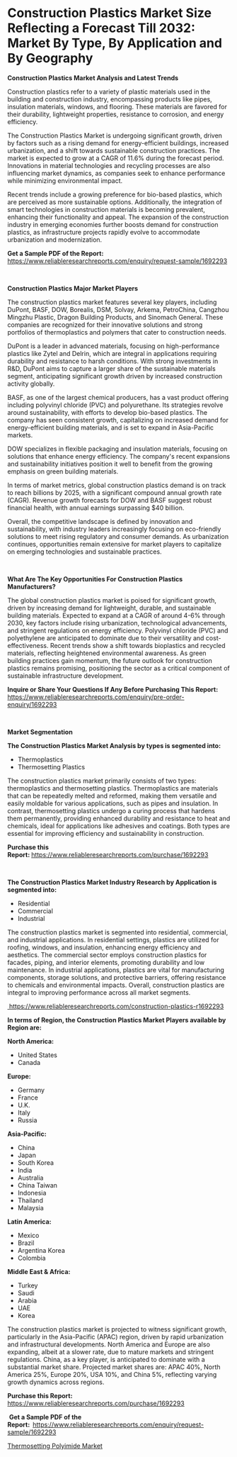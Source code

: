 <p><h1>Construction Plastics Market Size Reflecting a Forecast Till 2032: Market By Type, By Application and By Geography</h1></p><p><strong>Construction Plastics Market Analysis and Latest Trends</strong></p>
<p><p>Construction plastics refer to a variety of plastic materials used in the building and construction industry, encompassing products like pipes, insulation materials, windows, and flooring. These materials are favored for their durability, lightweight properties, resistance to corrosion, and energy efficiency. </p><p>The Construction Plastics Market is undergoing significant growth, driven by factors such as a rising demand for energy-efficient buildings, increased urbanization, and a shift towards sustainable construction practices. The market is expected to grow at a CAGR of 11.6% during the forecast period. Innovations in material technologies and recycling processes are also influencing market dynamics, as companies seek to enhance performance while minimizing environmental impact.</p><p>Recent trends include a growing preference for bio-based plastics, which are perceived as more sustainable options. Additionally, the integration of smart technologies in construction materials is becoming prevalent, enhancing their functionality and appeal. The expansion of the construction industry in emerging economies further boosts demand for construction plastics, as infrastructure projects rapidly evolve to accommodate urbanization and modernization.</p></p>
<p><strong>Get a Sample PDF of the Report:&nbsp;</strong> <a href="https://www.reliableresearchreports.com/enquiry/request-sample/1692293?utm_campaign=3567&utm_medium=2&utm_source=Github&utm_content=ia&utm_term=02042025&utm_id=construction-plastics">https://www.reliableresearchreports.com/enquiry/request-sample/1692293</a></p>
<p>&nbsp;</p>
<p><strong>Construction Plastics Major Market Players</strong></p>
<p><p>The construction plastics market features several key players, including DuPont, BASF, DOW, Borealis, DSM, Solvay, Arkema, PetroChina, Cangzhou Mingzhu Plastic, Dragon Building Products, and Sinomach General. These companies are recognized for their innovative solutions and strong portfolios of thermoplastics and polymers that cater to construction needs.</p><p>DuPont is a leader in advanced materials, focusing on high-performance plastics like Zytel and Delrin, which are integral in applications requiring durability and resistance to harsh conditions. With strong investments in R&D, DuPont aims to capture a larger share of the sustainable materials segment, anticipating significant growth driven by increased construction activity globally.</p><p>BASF, as one of the largest chemical producers, has a vast product offering including polyvinyl chloride (PVC) and polyurethane. Its strategies revolve around sustainability, with efforts to develop bio-based plastics. The company has seen consistent growth, capitalizing on increased demand for energy-efficient building materials, and is set to expand in Asia-Pacific markets.</p><p>DOW specializes in flexible packaging and insulation materials, focusing on solutions that enhance energy efficiency. The company's recent expansions and sustainability initiatives position it well to benefit from the growing emphasis on green building materials.</p><p>In terms of market metrics, global construction plastics demand is on track to reach billions by 2025, with a significant compound annual growth rate (CAGR). Revenue growth forecasts for DOW and BASF suggest robust financial health, with annual earnings surpassing $40 billion.</p><p>Overall, the competitive landscape is defined by innovation and sustainability, with industry leaders increasingly focusing on eco-friendly solutions to meet rising regulatory and consumer demands. As urbanization continues, opportunities remain extensive for market players to capitalize on emerging technologies and sustainable practices.</p></p>
<p>&nbsp;</p>
<p><strong>What Are The Key Opportunities For Construction Plastics Manufacturers?</strong></p>
<p><p>The global construction plastics market is poised for significant growth, driven by increasing demand for lightweight, durable, and sustainable building materials. Expected to expand at a CAGR of around 4-6% through 2030, key factors include rising urbanization, technological advancements, and stringent regulations on energy efficiency. Polyvinyl chloride (PVC) and polyethylene are anticipated to dominate due to their versatility and cost-effectiveness. Recent trends show a shift towards bioplastics and recycled materials, reflecting heightened environmental awareness. As green building practices gain momentum, the future outlook for construction plastics remains promising, positioning the sector as a critical component of sustainable infrastructure development.</p></p>
<p><strong>Inquire or Share Your Questions If Any Before Purchasing This Report:</strong> <a href="https://www.reliableresearchreports.com/enquiry/pre-order-enquiry/1692293?utm_campaign=3567&utm_medium=2&utm_source=Github&utm_content=ia&utm_term=02042025&utm_id=construction-plastics">https://www.reliableresearchreports.com/enquiry/pre-order-enquiry/1692293</a></p>
<p>&nbsp;</p>
<p><strong>Market Segmentation</strong></p>
<p><strong>The Construction Plastics Market Analysis by types is segmented into:</strong></p>
<p><ul><li>Thermoplastics</li><li>Thermosetting Plastics</li></ul></p>
<p><p>The construction plastics market primarily consists of two types: thermoplastics and thermosetting plastics. Thermoplastics are materials that can be repeatedly melted and reformed, making them versatile and easily moldable for various applications, such as pipes and insulation. In contrast, thermosetting plastics undergo a curing process that hardens them permanently, providing enhanced durability and resistance to heat and chemicals, ideal for applications like adhesives and coatings. Both types are essential for improving efficiency and sustainability in construction.</p></p>
<p><strong>Purchase this Report:&nbsp;</strong><a href="https://www.reliableresearchreports.com/purchase/1692293?utm_campaign=3567&utm_medium=2&utm_source=Github&utm_content=ia&utm_term=02042025&utm_id=construction-plastics">https://www.reliableresearchreports.com/purchase/1692293</a></p>
<p>&nbsp;</p>
<p><strong>The Construction Plastics Market Industry Research by Application is segmented into:</strong></p>
<p><ul><li>Residential</li><li>Commercial</li><li>Industrial</li></ul></p>
<p><p>The construction plastics market is segmented into residential, commercial, and industrial applications. In residential settings, plastics are utilized for roofing, windows, and insulation, enhancing energy efficiency and aesthetics. The commercial sector employs construction plastics for facades, piping, and interior elements, promoting durability and low maintenance. In industrial applications, plastics are vital for manufacturing components, storage solutions, and protective barriers, offering resistance to chemicals and environmental impacts. Overall, construction plastics are integral to improving performance across all market segments.</p></p>
<p><a href="https://www.reliableresearchreports.com/construction-plastics-r1692293?utm_campaign=3567&utm_medium=2&utm_source=Github&utm_content=ia&utm_term=02042025&utm_id=construction-plastics">&nbsp;https://www.reliableresearchreports.com/construction-plastics-r1692293</a></p>
<p><strong>In terms of Region, the Construction Plastics Market Players available by Region are:</strong></p>
<p>
    <p> <strong> North America: </strong>
        <ul>
            <li>United States</li>
            <li>Canada</li>
        </ul>
        </p> 
    <p> <strong> Europe: </strong>
        <ul>
            <li>Germany</li>
            <li>France</li>
            <li>U.K.</li>
            <li>Italy</li>
            <li>Russia</li>
        </ul>
        </p> 
    <p> <strong> Asia-Pacific: </strong>
        <ul>
            <li>China</li>
            <li>Japan</li>
            <li>South Korea</li>
            <li>India</li>
            <li>Australia</li>
            <li>China Taiwan</li>
            <li>Indonesia</li>
            <li>Thailand</li>
            <li>Malaysia</li>
        </ul>
        </p> 
    <p> <strong> Latin America: </strong>
        <ul>
            <li>Mexico</li>
            <li>Brazil</li>
            <li>Argentina Korea</li>
            <li>Colombia</li>
        </ul>
        </p> 
    <p> <strong> Middle East & Africa: </strong>
        <ul>
            <li>Turkey</li>
            <li>Saudi</li>
            <li>Arabia</li>
            <li>UAE</li>
            <li>Korea</li>
        </ul>
    </p>
    </p>
<p><p>The construction plastics market is projected to witness significant growth, particularly in the Asia-Pacific (APAC) region, driven by rapid urbanization and infrastructural developments. North America and Europe are also expanding, albeit at a slower rate, due to mature markets and stringent regulations. China, as a key player, is anticipated to dominate with a substantial market share. Projected market shares are: APAC 40%, North America 25%, Europe 20%, USA 10%, and China 5%, reflecting varying growth dynamics across regions.</p></p>
<p><strong>Purchase this Report: </strong><a href="https://www.reliableresearchreports.com/purchase/1692293?utm_campaign=3567&utm_medium=2&utm_source=Github&utm_content=ia&utm_term=02042025&utm_id=construction-plastics">https://www.reliableresearchreports.com/purchase/1692293</a></p>
<p>&nbsp;<strong>Get a Sample PDF of the Report:&nbsp;&nbsp;</strong><a href="https://www.reliableresearchreports.com/enquiry/request-sample/1692293?utm_campaign=3567&utm_medium=2&utm_source=Github&utm_content=ia&utm_term=02042025&utm_id=construction-plastics">https://www.reliableresearchreports.com/enquiry/request-sample/1692293</a></p>
<p><strong></strong></p>
<p><p><a href="https://github.com/forgazerbyjt/Market-Research-Report-List-1/blob/main/thermosetting-polyimide-market.md?utm_campaign=3567&utm_medium=2&utm_source=Github&utm_content=ia&utm_term=02042025&utm_id=construction-plastics">Thermosetting Polyimide Market</a></p></p>